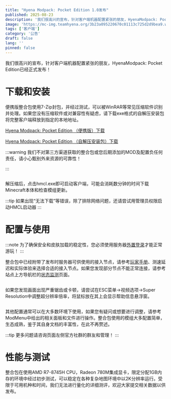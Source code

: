 ```yaml
---
title: "Hyena Modpack: Pocket Edition 1.0发布"
published: 2025-08-23
description: '我们很高兴的宣布，针对客户端机器配置紧张的朋友，HyenaModpack: Pocket Edition已经正式发布！'
image: 'https://mc-img.teamhyena.org/3b23a095220670c01113c725d2d9bea9.webp'
tags: ['客户端']
category: '公告'
draft: false
lang: ''
pinned: false
---
```


我们很高兴的宣布，针对客户端机器配置紧张的朋友，HyenaModpack: Pocket Edition已经正式发布！

# 下载和安装

便携版整合包使用7-Zip封包，并经过测试，可以被WinRAR等常见压缩软件识别并处理。如果您没有压缩软件或对兼容性有疑虑，请下载exe格式的自解压安装包将完整客户端释放到指定的本地地址。

[Hyena Modpack: Pocket Edition （便携版）下载](https://files.teamhyena.org/d/enzonix/ny/modpack/HyenaModpackPE.7z)

[Hyena Modpack: Pocket Edition （自解压安装包）下载](https://files.teamhyena.org/d/enzonix/ny/modpack/HyenaModpackPE.exe)

:::warning
我们不对第三方渠道获取的整合包或您后期添加的MOD及配置负任何责任，请小心甄别外来资源的可靠性！

:::

<img title="" src="https://mc-img.teamhyena.org/f345d1fa9a281956c1582deb0217e7dd.webp" alt="">

解压缩后，点击hmcl.exe即可启动客户端，可能会消耗数分钟的时间下载Minecraft本体和检查模组更新。

:::tip
如果出现“无法下载”等错误，除了排除网络问题，还请尝试用管理员权限启动HMCL启动器
:::

# 配置与使用

:::note
为了确保安全和皮肤加载的稳定性，您必须使用服务器[外置登录](../manual-faq/#身份验证)才能正常游玩！
:::

整合包中已经附带了发布时服务器可供使用的接入节点，请参考[玩家手册](../manual-faq/#连接到服务器)、测速延迟和实际体验来选择合适的接入节点。如果您发现部分节点不能正常连接，请参考站点上方导航栏的[状态监测](https://status.teamhyena.org)页面。

<img title="" src="https://mc-img.teamhyena.org/405c2645bf3506c1769959c3935ca6d8.webp" alt="">

如果您发现画面出现严重锯齿或卡顿，请尝试在ESC菜单->视频选项->Super Resolution中调整超分辨率倍率，将鼠标放在其上会显示帮助信息悬浮窗。

<img title="" src="https://mc-img.teamhyena.org/2daa3302f7a4012cbc8cd2e61e1fc460.webp" alt="">

其他配置通常可以在大多数环境下使用，如果您有疑问或想要进行调整，请参考ModMenu中给出的相关面板和文件进行操作。整合包使用的模组大多配置简单，生态成熟，鉴于其自身文档的丰富性，在此不再赘述。

:::tip
更多问题请咨询页面左侧官方社群的群友和管理！
:::

# 性能与测试

整合包在使用AMD R7-8745H CPU，Radeon 780M集成显卡，限定分配1GB内存的环境中经过初步测试，可以稳定在各种复杂地图环境中以2K分辨率运行。受限于可用机种和时间，我们无法进行量化的详细测评，欢迎大家提交相关数据以供发布。

<img title="" src="https://mc-img.teamhyena.org/4d911b33a85f5f6f0f04da1626db8388.webp" alt="">

<script src="https://giscus.app/client.js"
        data-repo="HyenaMC/blog-site-giscus"
        data-repo-id="R_kgDOPeyQHQ"
        data-category="Announcements"
        data-category-id="DIC_kwDOPeyQHc4CuPDO"
        data-mapping="pathname"
        data-strict="0"
        data-reactions-enabled="1"
        data-emit-metadata="1"
        data-input-position="bottom"
        data-theme="preferred_color_scheme"
        data-lang="zh-CN"
        data-loading="lazy"
        crossorigin="anonymous"
        async>
</script>
